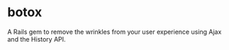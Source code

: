 botox
=====

A Rails gem to remove the wrinkles from your user experience using Ajax and the History API.